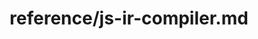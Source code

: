 ---
title: reference/js-ir-compiler.md
showAuthorInfo: false
redirect_path: /docs/js-ir-compiler
---